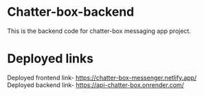 # Chatter-box-backend

This is the backend code for chatter-box messaging app project.

# Deployed links

Deployed frontend link- https://chatter-box-messenger.netlify.app/ \
Deployed backend link- https://api-chatter-box.onrender.com/
